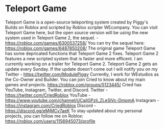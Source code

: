 # Teleport Game
Teleport Game is a open-source teleporting system created by Piggy's Builds on Roblox and scripted by Roblox scripter WEcompany. 
You can visit Teleport Game here, but the open source version will be using the new system used in Teleport Game 2, the sequel. - https://roblox.com/games/6300537258/
You can try the sequel here:
https://roblox.com/games/6487850208/
The original game Teleport Game has some depricated functions that Teleport Game 2 fixes. Teleport Game 2 features a new scripted system that is faster and more efficent.
I am currently working on a trailer for Teleport Game 2. Teleport Game 2 gets an update every Sunday. 
If the update doesn't come out I will notify you on my Twitter - https://twitter.com/ModulePiggy
Currently, I work for WEstudios as the Co-Owner and Builder. You can join Cried to know about my main games and projects. 
https://roblox.com/groups/5123445/
Cried has YouTube, Instagram, Twitter, and Discord.
Twitter - https://twitter.com/CriedRoblox
YouTube - https://www.youtube.com/channel/UCailGPzli_ZLeSlVc-DmpmA
Instagram - https://instagram.com/CriedRoblox
Discord - https://discord.gg/eMjMCv7aeK
To stay updated about my personal projects, you can follow me on Roblox: https://roblox.com/users/1156945073/profile
